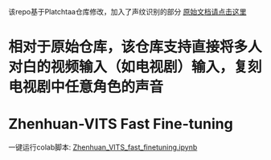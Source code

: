 该repo基于Platchtaa仓库修改，加入了声纹识别的部分
[原始文档请点击这里](https://github.com/Plachtaa/VITS-fast-fine-tuning/blob/main/README_ZH.md)
# 相对于原始仓库，该仓库支持直接将多人对白的视频输入（如电视剧）输入，复刻电视剧中任意角色的声音
# Zhenhuan-VITS Fast Fine-tuning
一键运行colab脚本:
[Zhenhuan_VITS_fast_finetuning.ipynb](https://colab.research.google.com/drive/1bY9S-_Mpgx6AUuOCpmVYsjrm0bX3Q-AL?usp=sharing)
